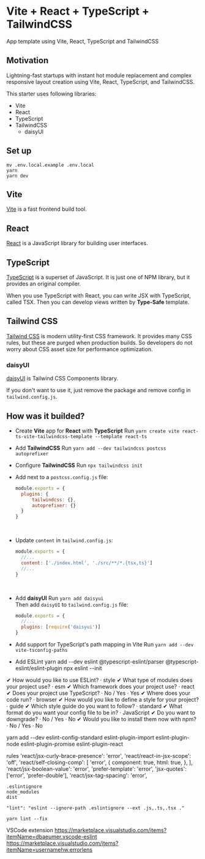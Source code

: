 # Vite + React + TypeScript + TailwindCSS

App template using Vite, React, TypeScript and TailwindCSS

## Motivation

Lightning-fast startups with instant hot module replacement and complex responsive layout creation using Vite, React, TypeScript, and TailwindCSS.

This starter uses following libraries:

- Vite
- React
- TypeScript
- TailwindCSS
  - daisyUI

## Set up

```shell
mv .env.local.example .env.local
yarn
yarn dev
```

## Vite

[Vite](https://vitejs.dev) is a fast frontend build tool.

## React

[React](https://es.reactjs.org) is a JavaScript library for building user interfaces.

## TypeScript

[TypeScript](https://www.typescriptlang.org) is a superset of JavaScript. It is just one of NPM library, but it provides an original compiler.

When you use TypeScript with React, you can write JSX with TypeScript, called TSX. Then you can develop views written by **Type-Safe** template.

## Tailwind CSS

[Tailwind CSS](https://tailwindcss.com) is modern utility-first CSS framework. It provides many CSS rules, but these are purged when production builds. So developers do not worry about CSS asset size for performance optimization.

### daisyUI

[daisyUI](https://daisyui.com/) is Tailwind CSS Components library.

If you don't want to use it, just remove the package and remove config in `tailwind.config.js`.

## How was it builded?

- Create **Vite** app for **React** with **TypeScript**
  Run `yarn create vite react-ts-vite-tailwindcss-template --template react-ts`
  </br>
- Add **TailwindCSS**
  Run `yarn add --dev tailwindcss postcss autoprefixer`
  </br>
- Configure **TailwindCSS**
  Run `npx tailwindcss init`
  </br>
- Add next to a `postcss.config.js` file:
  </br>

  ```js
  module.exports = {
  	plugins: {
  		tailwindcss: {},
  		autoprefixer: {}
  	}
  }
  ```

  </br>

- Update `content` in `tailwind.config.js`:
  </br>

  ```js
  module.exports = {
  	//...
  	content: ['./index.html', './src/**/*.{tsx,ts}']
  	//...
  }
  ```

  </br>

- Add **daisyUI**
  Run `yarn add daisyui`
  </br>
  Then add `daisyUI` to `tailwind.config.js` file:
  </br>

  ```js
  module.exports = {
  	//...
  	plugins: [require('daisyui')]
  }
  ```

- Add support for TypeScript's path mapping in Vite
  Run `yarn add --dev vite-tsconfig-paths`

- Add ESLint
yarn add --dev eslint @typescript-eslint/parser @typescript-eslint/eslint-plugin
npx eslint --init

✔ How would you like to use ESLint? · style
✔ What type of modules does your project use? · esm
✔ Which framework does your project use? · react
✔ Does your project use TypeScript? · No / Yes · Yes
✔ Where does your code run? · browser
✔ How would you like to define a style for your project? · guide
✔ Which style guide do you want to follow? · standard
✔ What format do you want your config file to be in? · JavaScript
✔ Do you want to downgrade? · No / Yes · No
✔ Would you like to install them now with npm? · No / Yes · No

yarn add --dev eslint-config-standard eslint-plugin-import eslint-plugin-node eslint-plugin-promise eslint-plugin-react

rules
'react/jsx-curly-brace-presence': 'error',
    'react/react-in-jsx-scope': 'off',
    'react/self-closing-comp': [
      'error',
      {
        component: true,
        html: true,
      },
    ],
    'react/jsx-boolean-value': 'error',
    'prefer-template': 'error',
    'jsx-quotes': ['error', 'prefer-double'],
    'react/jsx-tag-spacing': 'error',

    .eslintignore
    node_modules
    dist    

    "lint": "eslint --ignore-path .eslintignore --ext .js,.ts,.tsx ."

    yarn lint --fix

VSCode extension
    https://marketplace.visualstudio.com/items?itemName=dbaeumer.vscode-eslint
    https://marketplace.visualstudio.com/items?itemName=usernamehw.errorlens